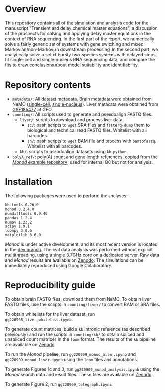 # Overview
This repository contains all of the simulation and analysis code for the manuscript "Transient and delay chemical master equations", a discussion of the prospects for solving and applying delay master equations in the context of RNA sequencing. In the first part of the report, we numerically solve a fairly generic set of systems with gene switching and mixed Markovian/non-Markovian downstream processing.  In the second part, we analytically solve a set of bursty two-species systems with delayed steps, fit single-cell and single-nucleus RNA sequencing data, and compare the fits to draw conclusions about model suitability and identifiability.

# Repository contents

* `metadata/`: All dataset metadata. Brain metadata were obtained from NeMO ([single-cell](https://data.nemoarchive.org/biccn/grant/u19_zeng/zeng/transcriptome/scell/10x_v3/mouse/processed/analysis/10X_cells_v3_AIBS/), [single-nucleus](https://data.nemoarchive.org/biccn/grant/u19_zeng/zeng/transcriptome/sncell/10x_v3/mouse/processed/analysis/10X_nuclei_v3_AIBS/)). Liver metadata were obtained from [GSE185477](https://www.ncbi.nlm.nih.gov/geo/query/acc.cgi?acc=GSE185477) at GEO.
* `counting/`: All scripts used to generate and pseudoalign FASTQ files.
  * `liver/`: scripts to download and process liver data.
    * `sc/`: bash scripts to `wget` SRA files and `fasterq-dump` them to biological and technical read FASTQ files. Whitelist with all barcodes.
    * `sn/`: bash scripts to `wget` BAM file and process with `bamtofastq`. Whitelist with all barcodes.
  * `kb/`: scripts to pseudoalign datasets using `kb-python`. 
* `polyA_ref/`: poly(A) count and gene length references, copied from the [*Monod* example repository](https://github.com/pachterlab/monod_examples); used for internal QC but not for analysis.

# Installation

The following packages were used to perform the analyses:
```
kb-tools 0.26.0
monod 0.2.4.0
numdifftools 0.9.40
pandas 1.2.4
numpy 1.23.2
scipy 1.9.1
loompy 3.0.6
matplotlib 3.6.0
```

*Monod* is under active development, and its most recent version is located in the [dev branch](https://github.com/pachterlab/monod/tree/dev). The real data analysis was performed without explicit multithreading, using a single 3.7GHz core on a dedicated server. Raw data and *Monod* results are available on [Zenodo](https://zenodo.org/record/7217195). The simulations can be immediately reproduced using Google Colaboratory. 

# Reproducibility guide

To obtain brain FASTQ files, download them from NeMO. To obtain liver FASTQ files, use the scripts in `counting/liver/` to convert BAM or SRA files.

To obtain whitelists for the liver dataset, run `gg220908_liver_whitelist.ipynb`. 

To generate count matrices, build a `kb` intronic reference (as described [previously](https://github.com/pachterlab/GP_2021_3/tree/master/processing_scripts/make_references)) and run the scripts in `counting/kb/` to obtain spliced and unspliced count matrices in the `loom` format. The results of the `kb` pipeline are available on [Zenodo](https://zenodo.org/record/7217195).

To run the *Monod* pipeline, run `gg220909_monod_allen.ipynb` and `gg220909_monod_liver.ipynb` using the `loom` files and annotations.

To generate Figures 1c and 3, run `gg220909_monod_analysis.ipynb` using the *Monod* search data and result files. These files are available on [Zenodo](https://zenodo.org/record/7217195).

To generate Figure 2, run `gg220909_telegraph.ipynb`.
